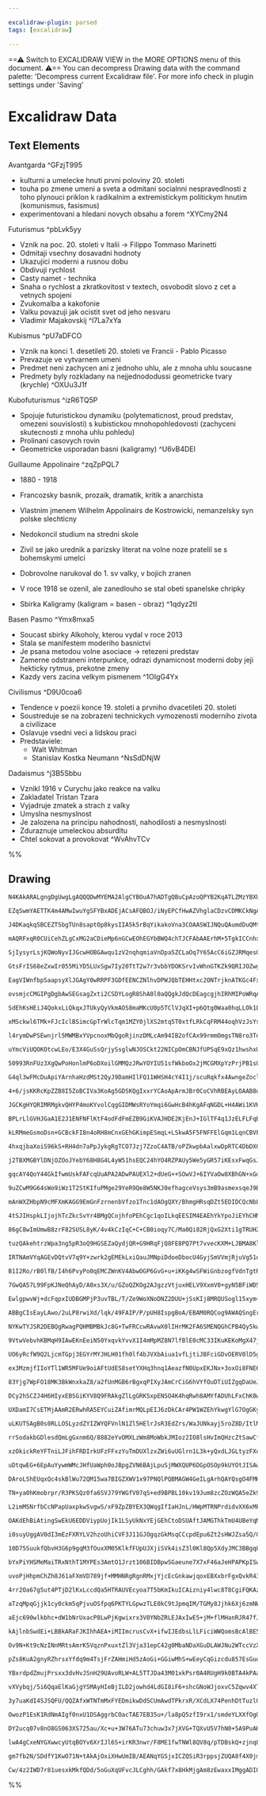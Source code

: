 ```yaml
---

excalidraw-plugin: parsed
tags: [excalidraw]

---
```

==⚠  Switch to EXCALIDRAW VIEW in the MORE OPTIONS menu of this document. ⚠== You can decompress Drawing data with the command palette: 'Decompress current Excalidraw file'. For more info check in plugin settings under 'Saving'


# Excalidraw Data
## Text Elements
Avantgarda ^GFzjT995

- kulturni a umelecke hnuti prvni poloviny 20. stoleti
- touha po zmene umeni a sveta a odmitani socialnni nespravedlnosti
  z toho plynouci priklon k radikalnim a extremistickym politickym hnutim (komunismus, fasismus)
- experimentovani a hledani novych obsahu a forem ^XYCmy2N4

Futurismus ^pbLvk5yy

- Vznik na poc. 20. stoleti v Italii -> Filippo Tommaso Marinetti
- Odmitaji vsechny dosavadni hodnoty
- Ukazujici moderni a rusnou dobu
- Obdivuji rychlost
- Casty namet - technika
- Snaha o rychlost a zkratkovitost v textech, osvobodit slovo z cet a vetnych spojeni
- Zvukomalba a kakofonie
- Valku povazuji jak ocistit svet od jeho nesvaru
- Vladimir Majakovskij ^l7La7xYa

Kubismus ^pU7aDFCO

- Vznik na konci 1. desetileti 20. stoleti ve Francii - Pablo Picasso
- Prevazuje ve vytvarnem umeni
- Predmet neni zachycen ani z jednoho uhlu, ale z mnoha uhlu soucasne
- Predmety byly rozkladany na nejjednododussi geometricke tvary (krychle) ^OXUu3J1f

Kubofuturismus ^izR6TQ5P

- Spojuje futuristickou dynamiku (polytematicnost, proud predstav,
  omezeni souvislosti) s kubistickou mnohopohledovosti (zachyceni skutecnosti
  z mnoha uhlu pohledu)
- Prolinani casovych rovin
- Geometricke usporadan basni (kaligramy) ^U6vB4DEI

Guillaume Appolinaire ^zqZpPQL7

- 1880 - 1918

- Francozsky basnik, prozaik, dramatik, kritik a anarchista
- Vlastnim jmenem Wilhelm Appolinairs de Kostrowicki,
  nemanzelsky syn polske slechticny
- Nedokoncil studium na stredni skole
- Zivil se jako urednik a parizsky literat na volne noze
  pratelil se s bohemskymi umelci
- Dobrovolne narukoval do 1. sv valky, v bojich zranen
- V roce 1918 se ozenil, ale zanedlouho se stal obeti spanelske chripky

- Sbirka Kaligramy (kaligram = basen - obraz) ^1qdyz2tI

Basen Pasmo ^Ymx8mxa5

- Soucast sbirky Alkoholy, kterou vydal v roce 2013
- Stala se manifestem moderiho basnictvi
- Je psana metodou volne asociace -> retezeni predstav
- Zamerne odstraneni interpunkce, odrazi dynamicnost moderni doby
  jeji hekticky rytmus, prekotne zmeny
- Kazdy vers zacina velkym pismenem ^1OIgG4Yx

Civilismus ^D9U0coa6

- Tendence  v poezii konce 19. stoleti a prvniho dvacetileti 20. stoleti
- Soustreduje se na zobrazeni technickych vymozenosti moderniho zivota a civilizace
- Oslavuje vsedni veci a lidskou praci
- Predstaviele:
    - Walt Whitman
    - Stanislav Kostka Neumann ^NsSdDNjW

Dadaismus ^j3B5Sbbu

- Vznikl 1916 v Curychu jako reakce na valku
- Zakladatel Tristan Tzara
- Vyjadruje zmatek a strach z valky
- Umyslna nesmyslnost
- Je zalozena na principu nahodnosti, nahodilosti a nesmyslnosti
- Zduraznuje umeleckou absurditu
- Chtel sokovat a provokovat ^WvAhvTCv

%%
## Drawing
```compressed-json
N4KAkARALgngDgUwgLgAQQQDwMYEMA2AlgCYBOuA7hADTgQBuCpAzoQPYB2KqATLZMzYBXUtiRoIACyhQ4zZAHoFAc0JRJQgEYA6bGwC2CgF7N6hbEcK4OCtptbErHALRY8RMpWdx8Q1TdIEfARcZgRmBShcZQUebQBWbR4aOiCEfQQOKGZuAG1wMFAwYuh4cXQoLCgU4shGFnYuNAAOeP4S+tZOADlOMW4AZmaBgAYR+IA2AHZm9shCDmIsbghc

EZqSwmYAETTK4m4AMwIwuYgSFYBxADEjACsAFQBOJ/iNyEPCfHwAZVhglaCDzvCDMKCkNgAawQAHUSOpuHwCgJwVCEH8YACJECLmcIX5JBxwjk0ABGM5sOC4bBqGDcUljM7WZRY1AjM6YbjOKakp7aEYDBkAFjGAyeIwmPDayIgdLQziFPGaSWltVBqOhAGE2Pg2KQVgBiUkIY3GkGaamQ5T4xba3X6iTg6zMKmBLIgijwySIqYjbTNHg8CaC4bx

J4DKaqkqSBCEZTSbgTUn8saptOp8kysIIA5k5rBqYikakoVna3COAASWIJNQuQAumdDuQMtXuBwhN88cJFkTmLWO12ZZoe8QAKLBDJZWsNs5CODEXD7elTCNCoWRnhC4OzGVEDiQ9ud/BnXXYaG51DHfCnGWHThQH6EIzlIXK5rpz9jUt3h/XXD6F8cqoFGkCVJg1QSAAgvQ1hQMouCkIuILkBQDxVCsMFwQhSG4CC4FQFBRDKE06DBIc1RnPUUD

mAQRFxqR0CUiCehZLgCxMG2aCDieMp6nGCwEOhEGYbBWQ4chTJCFAbAAErhM+5TgkICCnhxAASsbxpBqDJlKBQAL7tEUJSwIgKz7kgVFMF0pEDEiaqdI0vQcP0ZITPEgYDEKpKSmcCxLJyEi4KSIJbLswTLmg163mqFwSKQY7OFBUAAIoAKoALLqVW2zbIcskAEKXDChUAArbCCnzfBirKgjquJZhqsJeoiZxghC0K1eU9XAt2BJ9rWmZqpS1K0v

SjIysyrLsjKQWoNyvIJGcwHOBGAwqu1zV2nqhqmiaVnDpa5ZCLaOq7Y65AcC6iGZJRMqesQCJoDwUwTGcMZxgmZLtQgOYrjwIwfuMs1qidVY1nkjZ3i2CBcagPH9b2xLcCZpllIiyJGcOo4Tukd0ztDarzouUW6auhYbp5b28mpB5HkOapnheRwnKpTWIVAhUBQsygM7xaqZMQ3OLLz/OnqEUDavogEyDmZVsAsOmIxzpCEaQEIUDGuCXirguLFB

GtsFrIS68eZxwIr055MiYD5LUxSgw7Iy20TtT2w7r3vbbYDOKSrvIvWhnGTKZk9QRIJOZwgz2dZDQ9H05Skh+H5CiG3txYsyzBck/k7Hs/3RWz/mXhAAAaACamr6DAPDdEKVVfL8/w9TiBxbZ1LVPd6L0d2i3WAg17cyvi8aDfSFJUjSsATU7kDTeUc8QPNzgTAGy0yqt9nKlKfdaudDroEaB1mmcFrnidZ32isTrXa6d0eq1aDhlMKpPKS8TU95

EagVIWnfbpSaapsyXlJGAgY0wRRPF3GDfEENCZNlhvDPWJQbTEHHtxc2ONTrjknATKGc4FxLkLuTNcG4JjjB5L/fch5MGMxKMzEhMV2ZqnvFkJ8L5ERLzYVAf8gF8DAV/hHCQzhUCQk7FAEQHBCCoFwKgIQGRgjngQKgQk0kZFwFIPQaRqBLa6jMBwGAvA/SoDBDqBANEAA6LhUAySEJIORltUBGCnCohRmQZFyNMBYuRci2DEFltYGRggaQEA4D

ovsmjcCMGIPgDgbAwSEGsagZxti2CSDYLogR8ShA0l0aQQgkJdQcDEagcgjhIRhMIPoWRqAqiBEAok88MAal6LUOYSELTVEdhojUgAFJCAwp0tj6CEMwagV5QgjLGQASmsaIrAiAClThkmJTxqjgiLgiWwegMBsCSFQHYZguANC1PvA0lClBhI6QgKI8R+BJGkB0XI9xSjoTdPUfk7RGjzoGKMYDbQpiZKRSSTYuxDjdGZJcZkNxU51neKiLU/xg

SdEhKsHEiJ4QokxLiQkqxJTUkyQyVkmAOS8maMKcU0p5TClVJqXI+p6Qtg0Waa0hqLLOk1LUb01AAyhnSOYKM8ZkzWCCtmfMupmAlnVLujsoJtTJCbPlfE3Z+zDn2BOUIM5ep0j4SqPREiFkEAUUjkwFldFiKMRknAFiD52JElIMgrBI0Cn+CEhhERYiJFSPWa8hAyiPk0S+TovROyFj/JMWYkFErwWOKha4+RcLakIt8YcgJah5VorCZil05AcX

xMSckwl6TMk+FJcIclBSimcGpTrWlcTqm1MZY0jlXS2mtq5T0xtfLRkCqFRM44oqhVzJsYspgMqshyueRsnMyqdl7IOUczV2qLlSRkvJVgnC0DKRYQwjS/8dJ6XiMHAoaNSjmUdBhOOtkJq/yjhwFyblUDik8s0cUhZ/JZ3mqsAYYV86RSYcXGU8V0BwE0AAGXoJCeIMA6RNibgPbEQ8QQdTRHCbubUmqd0Q+gNuKFhBjxRj9PiU9xpkiASUBe3A

l4rymDwPSEwnjrl5MWMBxYVpcnoxMbQgoRjinzDMLcAm94IB2ofCAx99rmmOmgsTN8ro3TdPdNUj1nq8FJHEMM0ChhSjXgMMMP41SfW0tweIS8QFcIjOKXk0CyxwOrAgmGAE4Zm3oZANBGCEbOpKCOHBeMVmOeJkQsmpIKbrimNApjzQph01oV5tzEBGGXmYU2B8HDXzcL/ABICpmzjCPQNcaSIhpk5DxFcj1BWisFLFaV0O+rLVGpNXHc1+ADVW

uYmcViUQOKOtcwLEo/E3X4GuSsQrjySsglwNJOSCkt22NICpOmCBNJfUPSqE9xQz1hwshxU18dSIBmvc5RO9JyGrglB+4DX6Vi4AbnnCKFjAM3l3fMUumhHxwCgoMsq3J0oAEdKxjgrkKAAalBJ4kg3jwZqi3QefUsNoafrwETOHeqNTVKPQkRHdKTzGjPcjS8qNoBo1yOjfJtyvCFJMCh0X4gxc3lyXyfJeP8emAGN80wRNyYkJJg60mL6yYPvJ

50993RnFUz3XgQwPoHonlmP6oDXoilGMMQzJRwYOYIU51sfWkboOx2jMCGMXpYzPrjPB1s0CzhlCTYhoCwsbki2+enTMFhxZQZAJLrNntbU5iLRwHA+Z0P65AIW/uxbB4lmCaWst9gKyVuLVW6tNba11zKIWhsU+m0T2qS2SsZy2w9rUOejtXZzDtj7Hg0ufZ+wDrUIOxRsabdDsbioV6ZT3u4EKV4R2E6uSTkGZOPBXjxAGJ+wKN2ofAf/Y95LQ

G4ql3wFMcDuApiYArnhaHzdMSt2QyJ9DamHIlFQ11WHSH4cY4I1j/scuRqkfx4AwngeZoclJ1KbQvlmjJxePEZoX/Y4M7ygfxxABjTCrijCAzJwAHALbRC4877SnxHQC6jjc4VAKai7KYlAS7cDNBvjaDvzvxvpU6Ci7wyjGYAKBi/wWZkiKjTB07hhq6QAa6QxW5uwfBIJp6X44KeYe4QC+aLD+b4KsGEKkwkKhZWYfgeSfyHZ7hu454MJsDKJz

4+6/jsKKRcKpZZB8I5ZoBCIVa3KoAg5GDSKQgIxxrYCAoApArmJBr0CoCVhRBEAyLOAAB8qA1wXwhAcATiDwBg+goQmSmUiEHEMgoKoiAA8umlEHcDIvQGEPsoYqgMQAktEjrDohkugmwLABKulJUkYEIDEXkvoP4kwNOgtswDkkkXYEIBKuEZoI4PQAUTIqQAurqGCBKpqJLEYhwM5lAAtLYv6oSLShKj8D0RCpki0fsm0X0XIkYJCOQFAIMmYD

JGCKgHYQRIMRMgkvQHYP4moKYvolCqgGIDMWsRYoYmqi6GwHcB4hKgAFqNGDL+H4AWi1KVKDJsKEAIASog4EDiKQqwT5ExGoB3C4CmGKHMr7EIppogkIDEp9iwQLY/H4B1qASkCoBBGglLHMCQiEB3CXJoT6GiJGEmFmGQoWHGKApRoWKxH2GOGEDOFuEeFEDeGZK+EywBEYnBFEihG1FRG4DAlxGDGJHJHHKwToIyIZHxLZE2K5G4BAnmAyLFFL

BPLrLlGVHJGaA1E2J1ENFNFlKtF4odFdFmEZB9GiKVAJHDE2KjEnJ+IGlTF4q1JzELFLFqBOnrFVCbGHKmC7GOB9HMCHGpInG1KMBQAXEHJXE3HSL3GPEGAECvFyLvFsCfHfE2K/H4D/GWyAn6lYmHI0iJIBlhkwk3HwnhCInanEkomOBolclYk7I4l4l6oQRtaNaYF1Bmq0StYNaOgdYyhdb2qcScEDauqCTDZEmGHGGFJkmWwUlWHUm2F0kEAM

kLRMmeGsmoDsn+GCBckFI8n4oRH8mCnxGEhGKimpESmqL+LSkwA5F5FNFFElGqm1LqnCBVFam1H1GECNHAmTGKpGk2KdFgjdG9H9GWlDGVIjFjH2l/nTHOnzFLhukrF9GekQTenbF+lQlBlGDHEWKhnnELqmKWzRlhGoAPFCBPEJmprJmpk/F/FarZnym5lgn5mQlFl4X+KwllmmCISVmGHVnVKEDomYlgkNm4n4lrozabpKQLYvaJb7qrb0jraN

4hxqjbaXoiS96kS+RH4dn7aPpJykgRgTCO7Jzj7ZzoC4ATB/oPZkwpbAalxwDpRTC4DbDXCajhGNww475w7o7H7NQH6S66XqjYZn64Z74jxX6ebDQDb37AQMhP4siLyv7yiUwf4QICaFgzDvwZwlDATDDaCrjd6Fjf4jBvTsYI77zXzwEnyHRqjnxWiC7VVoEi63Ri4PRI6hZCjaDrgmVgJGVKgaa/zkE6TxDJg+QjBBiMbvzD7D5j7y4kJhiTX5

j2TBXMGBYlDNjOZOoJYebY68H8G4L4yW51hsEQC24hYO4RZPAUy5We5yGR57iKEsxFwqGsJpbqFoA+Qf5Kj0b6bhgChpzbiaG8LZYCK5Z1YiQSAADSWgE2ZWhJUN6AsNmg8NkNhEPZZExq7ZDAnZ7grZvZNqnWdqPWO1IeEAg2Y5I2MNcNNWk202G6n182i2shRIK2JmZIylYATehQLeF6ZEu2WlpmwV96BlK43eYC4ogY5l36q+NlBcyhsUmwpc

gqcAY4QoY44GkIfwmUskFAFcqUuAPA2ADwPAUEXl2+dUeG++SOwVJ+6IYVaOw8XBhGN+xGd+eO8VFG88z+yVc0pO24CQ+m64Ao9kk1kYHGZIQY+Bb0kw24VO4w78MVKIncqBEmCBdVPmMmKBcBLVd8bVON2BeYiQjGPIb6gm1M+YMuilL0PVkYTwkoo+IwacECko81wCCuiIo+voH8ZmdmFYmuwh2uLm8h7mo4nmhu565QPApu2CAhFu2QWuQWoh

9uZCwM9G64sWo9iWz1T2StKIfuPMge29YeR9Qe8W5NKJ0efhagceVsys3mB9asmexsqeJ9BsRsJsOs29eeJ1ReFeDsYAJeQDZehePsycJdN13+Fdr0VdleddYYjdowLdEwbddexQDe3Nql6M/N0A7ejkNkjQgwZVWlYtz8nkA1Aw3kMtN2zQ8tAGitclIGEA4RZc6UQgAwAAUqSIcBbajtbZVV3Ifijo7QIy7dfkNLjtPF7YlS/v7aleuP6LgRFv

mAnWXZHbpN9cMFXmKAGG9EmGnFzrnenbVfzo1Tnc1dAOgQXY/BhmgHRsqDZt5EDIDCQcNbLgTr9CQq0DdV/oWGtfZiwadYgttcOWPdwftY/XwebsdYvUPcvXbiuGvWVWMG+lvY9UzLvYwyDelhoaoaDfwoInlhOSSdOT0WIn0DIsmEkeEDSSCpSdYfU4wO4VdDSM4agGVLgJoLqB07RP2GwBKmVIEDmTcWcWsTAFAIiUSDUu4jGTYkMzmGaQjB4s

4tSJIHspkLIjojhTcZkcSvYr4BMgQCojhfoPEhCgc1qoILkqEESIM4EAEhYkYpoJiEYhCHMdWdYCBcs3cLs/EskcQGMqwKgMoAgAYBYgUgGpM4hEYgMrBQgDMgSdTegMSVOaYeU4Mq5FU4CksGEDRPU/OcCjSWM9cK0yuaIp0905kmVH04IPcwgCMyos07stC08ukImrcfMw80s0SNs2sxsyUvKjszmOc5kpc0c8EKkmc+ki8oqlcxWrc2mRS9y0

86gC8wImUmwB8zrF82SUSL8yK/4v4kCzIqC+C+CB0ioqy7C/Ma0Qi82RjQxG2Xti1gTRUH2WqAOaTWExTaOT0eOUjQYaU+i0mZU7pDi7U/i8S4SzYbESoqS9YG0/0ZSz0zS3gP0/S4y2Myy1M+y7M6RQs4830byzIkYPy2IIK9s7CXs2K3KxKyc6gNKxc3K6YgqxUUqx0yq7AGq685q9q1st8/q380a4C/2Ka2C2aZC+8ta7yra1Mfa5JYzXNjuk

tuzQAkehtrzWpa3ng5pR3oQ9HGSEZaQydjQR+G9HRqFjQ8FE8PQ7Pt7vvecKXM+LJBMA8KlPEGVHw6IxFTAZ3IFZhn+/3D+xfqglFdjsnRTXFbPEyL7dRilQtJGBtPmIPh+IDPmJB8BFKN1fRqFpTGAhQtXkB1VRdEfBnWY5fMQGnbfIpg/OLrbbgSqHpmGD/NXRzagBuIVX/tlXxryJKMPl45eFMMJ5FmAv3fOIPcE8PWTXrjwVE4dYIX/WdRdW

IRTNAmVYqAGEvDQtvV7q9Y+zwrk2gEMEkLxiQauJMNpiDdoeDbocU4GyjSmVVmjRjuVg51oE5+NnTfZ464ahIORDjdRF2W60xETf2STQ6jJ3xH6+6u5yOIcM5951NAzbNjJSza7mzR4+G/pCpaenzT1JZHtjesZ08Ce/3vSIGKHfppzldhPsFObfdgrQ+0w6XPEFAOlJwxMBQBMFqSMEYNXCVOlKQJCKSJlNcN+z5efn5SnYjnY8joI/w7+2BwNB

B1I2Ro/rB0lfB/I4h6PvyPo0qEMCZWnKV4AbwOGP6GvG+u+iKKg4wSFWiGnbzogfVdnTgtR9Y0prY4fsJ/6G9IDFuDTK0MJ2xxQfgSKG+G+h/Lxyh4J1wj5FQyxu3eroExtewaE9vXtW7agJPepbwLPfVTEwFkvSUCp6vSoxp/mCQ6ze7lE3p5Mm9f5YfaLMfRkyUKfSz+fbwVfVLDfXLMQPHu6Gz0/cnq/dnsLxgB/Vnt/RL7/XE3WGA4A8Ay7A

7GwQA57L99FpKJNeQhAyD/A0xs3X/u/GZoQZKOg2AJgzzVtjuxHELV9XxmV0+gyN5BFiWD5Ne5ZYVHe3ZfPsrSsOlBMPQIVEKNsGOJWBN1bUtzN9CAB73AtyB9NxAJjtFWtw/glZt3I2qLRmGNoIxq9EqOuPEEWHdbKIMGAgkGAto3HUmDMEY5Y895nZAA1ZRx961V9/R3N8J8qFpkPhpm+hKMFSNRV1QZ3WSHRt5JMLgad7AgPUE9bqwhwZj+PZ

EwlgpwvWj+dcFqpxIUDBGMPjP3uvTBL/T/Ze9WoXNoDNZ2DUU+jSsKIj8MRQUSogl15xym+cQKStlv8X0nohM+kEuHMAFooAEyTRMIGID5IcwYIaJNQCLTgsXwqKYQGYEDJ4pCAMyUxF6lRpNJBkWqJtpSHSSbIdkqA3lGW32QCtgk4iS0sANBQpJTm5zWVr4EhSKocwQgEdMqwag9EdE6bedGqghAGIJUlwCdhC0tbyIri5SawGq1uYyIBky5a0

ABBgCIsEayLAwo/2uLP8rwiXd/lqk/49FAIP/P/pUH8IspgBoA/EBAM0RQCog9AWAQSngErNrmyA6YmgIwHiIsBWgxtqK0tjMDkiOxRJCQPLb2DKB/qagUWjoEyt5ELbLwZslYH3MOB8qbgaqgOR8CFgAgoQRawDRjJLY4gkpBaAqLSDKkxEFsAoIdYhcAuLrYLpjVC62o2I3rbepTX9bKCH+T/UZq/2KzYCP+X/PQVql/46h/+RgoAXilMHgDIB

NYKwTYJSR2DEBQgRwagPQHMBMBkJc8G+TwFRCcwRAvwX0lIHrMK2FA6SMENQGhCPB4Qy5kwOiFsDO2cQrgQEUSGat+BNiQQeaynZuIxBOrHIVINnayCihig5LuulS7cAV2rNZbFlw3a5dm827XBnb33b7ZuALwJ3uUEFCINtwaTWrhZVWCagfee9FrisCMB/Y7icAMqKlHAxTBI+u+UDjHyEZBURGk3cKmSOT7gdsekHUaNIxg5TQ4OxOBDtyA8g

9VtwVebvhKBMqH9IAwEKnEeiN50YxqvkYvvX1I4mMpMZ8N7lfBlE0cMC33IKuKEKoMgX47jGuqgAgSFUbqhvQjk8B0aCjQQY/XUR+A/gbhhg4neBCT3R465l+ETbHgdSJ5CEpOCTS6hIQZCTBNw6TC+qeCybNccmTNYfD1SGD6YhMgoIYDyGv6FMIaalfQpcCEBNwpsGQVAFBFZL7h2IgQJFkmJTHfA0xKiTMW0h6JCUm+u7XzoxDKHNYKhTrQmt

UO6yRcfW9Q2LjcmTGpj3EGYrMYJHLH01fh0lf4bJVXbAiua1vfLjtiJBFciGDvOERV0lD5gxqNolEbLUqiNcGGwYhyisEygPAJgY4BbDAHCITAoI2wVKJWAAD6hwMuA8FIDdA/sU+VhAhkT7O1/K/7W2lSKj60iU+q3EjJ7RZFqgicbIDkeVSSDh0gYbdCBFKLO5vhEg0CP/NMEIKvRvIpfe2k93I7yjkC73YxsqJsad9D80WfkNoz+qSgjKwnbU

ex3MzmjfIIoYTl1WR5MFUe9oiAFtUdES8setYXHq3hnq1AeazfN0UpxEKJNx+3oxOi8FNE6cT+QY/TnJWgFqxw8rPAMenkWDySuedPSWDHlvryx7629WSaLy/o+sM8n9N+rL3voF4HY/9IBuXhAaq9y8FkpUK/D36BgjKJEiMBHR9gq968gcTdjbwhH4MOgB7UiMGEg6i1T2qAL/K9ASo3VPeqwMcBiOyZbiJApIP7J/yMA8AoAEfLfIt1pH204+

83Yjg7WpFO18MK3BkWnxkaZ8/a2fUnMGB6rBgxqPIXyJAmCrCiG6hVYfOuDTiUIZgqDaUeJkb4UcmqSoz7nRw6pzcEJ+BZuuAjeivASCoPHSAfySDT9Vww+aYGHRQlUTCwzdIGp/FtGScF+m1JfmxJX4uj5O/E+XvtMgBk8kmKjD+LgW8j3cJJikzJkoU3Hn9HwTNJaK8B0a91BQVol3JtSyzxi7Od/T1MnA/D9FeQycaxBKgTauQtWOJZ5lIMhB

DCy2hSCZJ4H6HIyxEBSGiKYV8Q9FRAkgZlLgGRKSxpENSO4K4hqRwh8AMYfADUhLFxChK8wpYKgGhp4pNYHSQgOMOWb+EOAL4G8J0lMSkpIUgslRIGUGLGDbyNiboGsMxY0h8AQKIQI4AURkkOoIrCgeYnuLfkvgpiFRPWXkQPNSSjiYIiYCFlEBKgCxMkjsTiQqJ4kL4ItFEkqBEBFZYQDASOBjD6AEZgEDlvgBpASptgdgPgTqCJBmEFsSxAgF

UXDamI7CsETMjAAmR2ERwhRA5EYCuiZAfimrMQLpEIJ6zDkCAr4PW1WZEhYkwgYlG7OgGKy7AxLG6ESDFnHFJABSOAJ0mhk2lUaw3ORNDU+HyCPhhQgCKgAAC8kgsICUlERBz5S3w1zojRuSiIwZIwCGYQVbmiJYZegM2YjLyFYywBqMrGRjMAFYz5i7SPGVs0Qj7JiZpMsEOTJBJUzUANMumQzJ7FliWANTNmRzONhcyeZ0zawALIRnCySkeiHE

uLKUTSAgB0s0RLLOSLyzdZYIZWYQFVnlN1Zl5HElrJsR3EdZrs/WaJUNkayj5roZ8D/ItlMAlw1skOXbK1ZpkUkTsoIFAvFlqt0k6Qb2TIleT+ybEgczQMHNtlhyKKcqRWckWjmmA1ifxBOWsVoUpznE6cjgJnIhDZzIZzQPOWQukQnhZEkrMtiXN1D2JMkFcxwuqhrlUg65AChuU3JbkSK25QlSpGzO7k1xe5cYFsIPOHmbMx5bCieSUMqE1ioR

rrSodakbGDlesdQmLgGxnm6Q/8882eYvOMXLzWm8MoWbkJMIoz2IO8lsHvImQHzcZtSawCfKJnQDz54ZRtJTJhTUyvgd87saWJzEsyVE7M1DJ6HPDcyi0n8/mUEB/nMARZ/895BLP2RSyJU4CqEJU1dmSIVZNSeBeCA1mmJBkwQbWWYHQUglMFIgbBbUlwVrzUABCq2eUxtmhz7Z5C/JMQhdl5z5hHs+hZykYWKJmFoiVhewtWW8UI5PCzJNU34V

xzOkickReYFTniLJFihFRDIrkUFzFFxzYuTmDUXlzxZWi6uUGlrn1L3k+yQxdLJGLtyzFXcvuZYpkFwrbFuQ+xeqnIBGBJ5lGFLoOO3TDjARa7NbDlywZ5dwR4cPyXpWK4gQRaAUshpoy168ZYxK4lYJoHGBxTXp/vCQBXH0CYBmgXK3AA+M2pPjCpYjV8bN2EYJ8hV0fOkSVMka/jmRnjVkVt3ZE7dORyYMiYWF/yzVjRmHHAkDDz7igTK/I3/O

uDtqwEG+6EpAuYywmWMcJHfUaWph0oJBpgZVN6BAjLpuSjMWXQUP6DGpOSOp9kUYOtJISAwk6n8UurtPn5nUWJI9I6c6IHCnS/MG/JiVdOEk3TEGxo/6fdWP5PSFCL06SSGMv6JA3wfGWiZ/Cpy4ENwcYnQiBB84rBCooQTZp00FRsA8xgbOtSPI6ahBiizi+sVjSaxuK6xfnd1mF09YRchyvigSA0P0JtqG1na5tYuz+E4r0uR/IETqJBFEqwRO

DAroLShEUqxQc4skBlWu72QM15wa7BIGZXWV1x97PNQlPQBMAGW4GeILgArhQAYQsgO4FMH0DOBzx36zQDCBJG+UXx5I3KSatCoSqvx9ImVR7TlUbcFVWfEoDn26q8hpCQYGahPw0a4FuM+/fTFTwbr0YqCpqmUf1IwmWrFR4mG1SNJUydVf84Y9cK8Gu43VAwpfYfsZx6q6YGQdGLjJKIFBw8yQn8SfqPjDDhrN+UaqLlwWRjY9OJ/NbiaCJ8xn

TN+ya0hKmobrpr/R3PKSQz0fa6SVJ79YWGfV07qS+ed9BPBL10kv19Jum8zcZOzWQA5eZk92O5KskeSMGtk8BjRqBrd5f8YkzjXdWKBrQ2NkwDjU5KTAeQBQFvK3tgyNy+S92BDaEcZ0VD7qOO9BHyC+minMriRV633oz1ewrBSQ4RSsMoEuBCgK4nITKc+JQwBV3x4qz8Un2/GlTZV63DPnBsqkIbqpyYcUGtK/xJgcNGGmqWZkmmBhAYiocML1

L2imMSNrfbCcNPapUaxpkwSvgwS/xF9ZpZBYEX3QWqgIfIaHJnL/HWpMTRNPrdidvXX6xMFN2/cntAl8i0SKEamunhprP4AyL+09TLFoRv4JjTIE5H4G2wDLQqjEREQZBkgERJLLZb5XZIuEVl2EpFKiSAgMBGKOEvEKiPmYQEODhBDBjbJ8oQGJTRLzAkzUipwxURyA0ljbCxEay1QrKVEARUJNnNcJlJHsBckYdAPoD3FnMbLNNB1GsArMlYTA

OAKdEhBiAtingSwEkU6EDDViypUojIk1LSyUkNxYEjGEhCtoDSUAftJAMGThkTmU4UBeYqMCf8ziT80gYJDOLxzWkIyPJS2oCVfabmqxZgL9ozGZkS0QOsRCDrJ0wBwdwiqHcYiMpw6CACOxtkEhR1gh2W4ugpFjqkHYBcdEqfHbomOTlMzSpOtYiQtkRZpqdbhQIJUHp0WDRh0SZnRkFZ3+J2dJbVAFztIA86Dw/OtNGisl0i7sAwA9HSqR0RS6

i0suyUggAV0dI3mEzFXRYLV2hzoUhiCVF3J11GJOgqzGkMsqCCcpdEpu6Zt2sHWJZsa5Q/Gh4o9YlAvWzY8dUNkaGoBLd6bH7aYr+327AdQihXUwFB2u7I5kO15Z7th02l4decpHQHrR3B7MdmSbHeHrMCR6CdMeuRHHuSJk7E9lOqwCntp3p6VmmexnTntKIqJ89t8TnVkG5287y9/iSvcLt0Gi6+iwehvXYGl2wk5drexXS0WV1jJTBrerIr3s

10D75SuukfQbvH3G6p9gqM3fOuxXM05KlkfFUpUJXjiSVk4isZ3l0Kl8Qp5XdyJMC3BBgq8aWoGKypvUL4Vg2wWSFR1jBGBMo8EO4lACFCr4/sIOVKN12hoAapuQGh7rHyq35SsptWyDbflip/j5VAEtkUBJ266Yeq4wUuk5I073ct4nHLcB5Gck2Y6cdOUbTVTlEWrJt1q6bYXU6p8gmM4hjyDdWPWEc5pp2EsDxmNEh16MzdKhLxpzk8hOpN1X

bYxPiYHSMeMaiTRxNthT1MYPEs3AmtO1Jrzt106BIDBpwSGaeune7X7xF46aJeHPAPKpISw88NJ/PQXg/QSxmajJ4vGzZL2IBWbxjvBOzTbHMmOb3JoDBY4A0+m0EgwYYZaeVXonFASwSRsUFuBFBpGNwH8cLd5InEaVAuAUxMKaKEPO9m6xYeqQJ0ZXnq+M0hzTViIkDbAng6UEYHoCsr6GaRSfHKSYZFWn5wN5h6VZYcgBMjGt3tVYHYZJwvQL

uvoPjHhpmChZh8J61aFXmVD789jf+MMHNRgRgnRMxjYjcEcGnkawjqoxEBXxbrFgxQvkR435FW06jc+Tq0LW+FeCD84GHdMQjEf0wfxaYMoPbQUYdHRqJjR2iXiduJ7imt+K9eo1pwiz2RqED1CY6f3aPMSPqc2TjquA8iuMcqIMIMJWts7VqQZ6ATUGgpc6oI3ONyK0+MptNgR6sPa+fX2ti3uLXTni4mjUPX0S9Wx/ilYA6c8JJcAJWKpmgCIy

4rr2Oa67g5ut4PTjD2lKxLccdQa5HTRAUVEcyoa7T5bKmIkuICAizniy4lwc8T8CgiFQKAzQMqAMB+yQhm5moO4oCaKk205uoG4DhCcMN1aoNVhmDU1tsOKr7DVU5E3EAoQzBi+ECfVY7zO5+x8w/oaMQ3WbpMZR8ECAI2R3G2UmLGQ09vpRqwK20AUvkOia8FjpLiEjnNYAghPsn6mttJ66grpEO7LULOwm/bYdKlPHTSjDscoybkqNz0jqcpj0

aTzqMpqGjjk1cy0ckm5qPjvuOSfpq6PKTYLGpwzTLE0kC9tJpmqIM/TGMy8Jjhk6Xj6zmNW5FezsJzcsYc2ANKuH+WvidzpxSEzK4DD/J5EvPRZrzycKYGcdk0+TSVMW/yXFotG3HqVoU6LAGooa/xMz36Zld70y35nb1EAboMwB+DEBtg3QO4P+rK2dmKtb4tsx+NJGQnXaPZmE9BxsOUZETCHJUO+Ew3D4fV4BahjOeokJBf8xfbKqMFCwknyR

aEjc690wlkbhc+dW1bNrUxacP8LwPjKgwixrx3V0YNbZRLEJAxIwE5+jM+flMHanRJR47fJtqOKngLAYULGGFHy3a+jbR7Ldqae15M3pNnW/omMDaiJ0IWcfvCkjsKWwEAlgGRPLLeV8hGmxLRxFomkTEpiAsEE4l8GjaRoiWB5bfcIAQXqC3Z5TIwOPPp3gVpEzSNVLsmKIIDiBmBl/c4m/JZFU0NIR06QI7bhFAy0SdQUKUvKMA8kciDwEgoYr

kAjlnbSwdEi+LBBkARaFJKIhhAEA+iMIImcrusCvX+ifwIJEdbsLlLFiciWWQomsBcAlBE5Gq0sDqvCLGrzVipnVaWgdWg0XV75L1f6t1MhrVJEa6RUt0TXRmU12YrNZWbzX29S1lpPIrWtPkerUKLa4ijkS7XPC+12osDZOthAzr/qdZFdZwEbK7rhbRnU9YQAvWCUb1m+Z9Zvk/W+Z/1h/lEAFQokQbeKMxRDb5nQ30apQhfbWKX1emV9kANfW

Ov9N+Kt9cNzINnMRtsAmrK5VqznPxuxtZl3Vja31epC42g0MbaNDaXGuDLAWJNu2WTccVzXhSVNg5Mtdpt+D1rxKSwDsWZvHFrT7NnUpzdGanWdE51vmyQGuuC2C2DzEW2kHFspJJbH1h5DLbUBy2JbANxW1sGVsvywQathAJDfCT9ipKEZ3FVGY4Oc0uDkWr823m4vkqZxHHfi/pVClGVxQqTX0PRNPV1d0AzK9EVJfimyGJAdwAYIVHiA/BNAW

pZs8KuA2gnyRZhrsxYfdq9m4TsjFrZAHmiHd5zAoGi+GGiwMhS+wEeyCqGizcdu857EsGudlF84JtVJny7Rxm17m5un+JIPhsVA4bdGm9Nk+x2+ppw/qI+AUJNRsv8nFcowMK2OcSsAWJTYm5bqlZlPpX5Tim8Qio0G2hYG6+Vy+oVYM46n4RG0EsHTgI5HGbzppiqx9sDbbAdWTp5PnabkMcPQzrDqsc611sWp9bw61faOp8Um2J1bYnh4uE4dT

YBxrdpdZmujPrsxx3dvHvJSnH29UAvoRLW+AL5TTJDa43M01xkPsr0A4RUgH9k0BTA4kPAa4JwweDnjNAzgEHKQHiBGAOu+ALe5KpBNaXqtOlg+1CaPsGXrDsGgc/BvPuIgPwefJMM3RY7N0TTZ3aYPgRThuNm6x3T+xSc8ukaqOU2ncwA8gBF1AlfoJDoJvGBUMpQy4j1TqLiAlhKnUofrWKHXCT27zzk8MPZDXimixTmD5ia+d4LSmceZRvHjJ

vXVybqj/5i6QqaElKaGjgYSMAyHIeBjILD2jowhd4LdGI8iF6+shcGNoWJjoxvC5Zqwv4XTJ8xsi8RaWM2SiLtQZOKU8E36YKnqp6p57A/wt1KCTTpjGnHYtjPOLN8MlbjV4udTEtdOCe488ntiWmVIwWKfPbZU5aJAMIegFBEkD0AHgmoegD4+ymVb/Hph8rf1D0vQmoOYT/s8ZcHNIneArQWJ39Tnn1TTR+VV+NAnqlmYzM2jN8Fk/NU5OQj25

3y7uaKdI4SJSQFU/QQZAfxWTNTmMxFYEDmikwDdSCUmAwdTPkrxR/XCdLX74PenhDtTuzlGAN01TWa9TSs61OGdQxL2gplWr0JVXJyJhRWZDImDCLNQIgBdFqgNmBAwS2c5ZfRWZ1FIdWzszctVkVubky25AH4jAFBJkB1BLiYhEfPZ1qocKtyrXelBriBlymfYJN7inaI2Io9ZbXUAgLkTlMKUWLHnWYSlKoCJkYxPYk4NqSpuYAybg4SgsBZoq

OwozP1EsK1RdNmAIgf0nxU1DSAggrbCOacTAE7EB35u+/la8pQ5zfI9rx1/smdeYLXXfOgOwIszJ8U7iYJT5r65vHEySkDwINyTPTKhudYC2UZpG8qDRunQsb5d0YtESJua3cSPN+EDTfADP9qzHN5kDzddWFgNIIt+W8yKJIy3JyCt8QIfeCo73IQ+tyIHlJNvYUaQVt7InsCdu1A3b3t67K6WwRB3wckdz521vumeLnpufd6fC6+njbExgM1vu

DY2ucq07v8nO8GS063XS725au/Xc+u+3W76ATu73chuw3x7jXVG+TQXvU5V7hN0+5A9PuAKoiLNwQHkUfv8kX7rwlql/fUCAPGRL4MB+Wagfa3haCD42/UEtuBb7bxD5Ig6Iof+3cqDD0QKw8/CW7y7Nu8uo7vZdj0jecAETFWDeFAblQVGAUGgCeyeoi4YbhsAYBfEKAdary3k4b6HBIvUXwL9gBEBKYHC6QP4KnXJMcvDbcXu6Al/0ChfcnbfH

lwA4gCxeNYGXwwcyUtqBOYv6XrIJl6S+irKR3nwr/F8ME1fwTNWl8QV8q/pTDBskQ+zjnq8dfMv4RQy+E7S9FeqvJXwGea/aDtfRvnX9INcGoelWRvjX9INchw+YFpvy3/QIDcwtHO2eG34r+kDHBS8xe2F1YJ/Qq8zfMv5mh4DuzQSBfmA2ACEN8DLgTQXgefPfstKlAXZ/poIR7zqHwAVwu8KThcZ1N5DeQbquVCADNYMBefHIBAFSNRne8m9m

gm7fb2N/SDdfY1KwO71N+tAkAjOxiXHwUmIB/AEANqYGSjxICZQSiR3rppsjZUQA8f4X0jmekKg6hS4pAZQBaD6T0YYs6mPn7z4mR+h4gGKyAPJGUCdhEI2Prn7gB5+jAJkVedkFLiV/C/EWqPhr3dGa8IBBvNETgHGvoR9PnM8kLOHuXPpnp333TEhJGdX0skhxSjiALoLS5yVhAUAQrouoQCo+7ANxcPfJZ6JwBqfSwWn5b4Xvzxw935BAL4R1

Cw/4z2IWD7r81uesxkMkfQDd/5oGuXqUFvcJLCghh/GAkf7x8HkMjgAm8zEwaxxIMggADIQAA===
```
%%